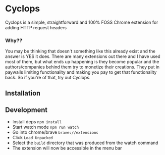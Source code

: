 # Cyclops

Cyclops is a simple, straightforward and 100% FOSS Chrome extension for adding HTTP request headers

### Why??

You may be thinking that doesn't something like this already exist and the answer is YES it does. There are many extensions out there and I have used most of them, but what ends up happening is they become popular and the authors/companies behind them try to monetize their creations. They put in paywalls limiting functionality and making you pay to get that functionality back. So if you're of that, try out Cyclops.

## Installation

## Development

-   Install deps `npm install`
-   Start watch mode `npm run watch`
-   Go into chrome/brave `brave://extensions`
-   Click `Load Unpacked`
-   Select the `build` directory that was produced from the watch command
-   The extension will now be accessible in the menu bar
